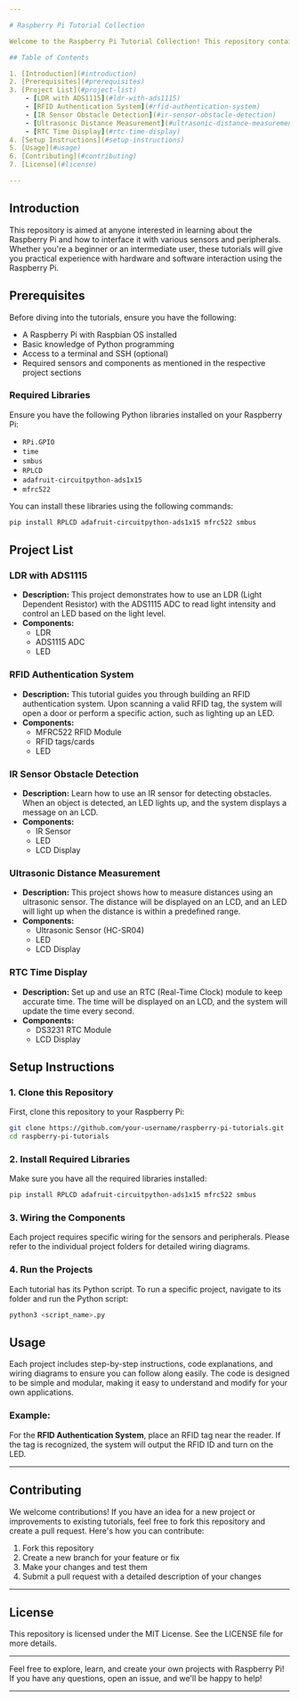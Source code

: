 ```yaml
---

# Raspberry Pi Tutorial Collection

Welcome to the Raspberry Pi Tutorial Collection! This repository contains a series of hands-on projects designed to help you get started with Raspberry Pi using Python and various sensors and components. Each project is explained step by step, guiding you through the process of setting up, programming, and testing different peripherals such as RFID sensors, ultrasonic distance sensors, IR sensors, LDRs, RTCs, and more.

## Table of Contents

1. [Introduction](#introduction)
2. [Prerequisites](#prerequisites)
3. [Project List](#project-list)
    - [LDR with ADS1115](#ldr-with-ads1115)
    - [RFID Authentication System](#rfid-authentication-system)
    - [IR Sensor Obstacle Detection](#ir-sensor-obstacle-detection)
    - [Ultrasonic Distance Measurement](#ultrasonic-distance-measurement)
    - [RTC Time Display](#rtc-time-display)
4. [Setup Instructions](#setup-instructions)
5. [Usage](#usage)
6. [Contributing](#contributing)
7. [License](#license)

---
```


## Introduction

This repository is aimed at anyone interested in learning about the Raspberry Pi and how to interface it with various sensors and peripherals. Whether you're a beginner or an intermediate user, these tutorials will give you practical experience with hardware and software interaction using the Raspberry Pi.

## Prerequisites

Before diving into the tutorials, ensure you have the following:

- A Raspberry Pi with Raspbian OS installed
- Basic knowledge of Python programming
- Access to a terminal and SSH (optional)
- Required sensors and components as mentioned in the respective project sections

### Required Libraries

Ensure you have the following Python libraries installed on your Raspberry Pi:

- `RPi.GPIO`
- `time`
- `smbus`
- `RPLCD`
- `adafruit-circuitpython-ads1x15`
- `mfrc522`

You can install these libraries using the following commands:

```bash
pip install RPLCD adafruit-circuitpython-ads1x15 mfrc522 smbus
```

## Project List

### LDR with ADS1115

- **Description:** This project demonstrates how to use an LDR (Light Dependent Resistor) with the ADS1115 ADC to read light intensity and control an LED based on the light level.
- **Components:**
  - LDR
  - ADS1115 ADC
  - LED

### RFID Authentication System

- **Description:** This tutorial guides you through building an RFID authentication system. Upon scanning a valid RFID tag, the system will open a door or perform a specific action, such as lighting up an LED.
- **Components:**
  - MFRC522 RFID Module
  - RFID tags/cards
  - LED

### IR Sensor Obstacle Detection

- **Description:** Learn how to use an IR sensor for detecting obstacles. When an object is detected, an LED lights up, and the system displays a message on an LCD.
- **Components:**
  - IR Sensor
  - LED
  - LCD Display

### Ultrasonic Distance Measurement

- **Description:** This project shows how to measure distances using an ultrasonic sensor. The distance will be displayed on an LCD, and an LED will light up when the distance is within a predefined range.
- **Components:**
  - Ultrasonic Sensor (HC-SR04)
  - LED
  - LCD Display

### RTC Time Display

- **Description:** Set up and use an RTC (Real-Time Clock) module to keep accurate time. The time will be displayed on an LCD, and the system will update the time every second.
- **Components:**
  - DS3231 RTC Module
  - LCD Display

## Setup Instructions

### 1. Clone this Repository

First, clone this repository to your Raspberry Pi:

```bash
git clone https://github.com/your-username/raspberry-pi-tutorials.git
cd raspberry-pi-tutorials
```

### 2. Install Required Libraries

Make sure you have all the required libraries installed:

```bash
pip install RPLCD adafruit-circuitpython-ads1x15 mfrc522 smbus
```

### 3. Wiring the Components

Each project requires specific wiring for the sensors and peripherals. Please refer to the individual project folders for detailed wiring diagrams.

### 4. Run the Projects

Each tutorial has its Python script. To run a specific project, navigate to its folder and run the Python script:

```bash
python3 <script_name>.py
```

## Usage

Each project includes step-by-step instructions, code explanations, and wiring diagrams to ensure you can follow along easily. The code is designed to be simple and modular, making it easy to understand and modify for your own applications.

### Example:

For the **RFID Authentication System**, place an RFID tag near the reader. If the tag is recognized, the system will output the RFID ID and turn on the LED.

---

## Contributing

We welcome contributions! If you have an idea for a new project or improvements to existing tutorials, feel free to fork this repository and create a pull request. Here's how you can contribute:

1. Fork this repository
2. Create a new branch for your feature or fix
3. Make your changes and test them
4. Submit a pull request with a detailed description of your changes

---

## License

This repository is licensed under the MIT License. See the LICENSE file for more details.

---

Feel free to explore, learn, and create your own projects with Raspberry Pi! If you have any questions, open an issue, and we'll be happy to help!

--- 

